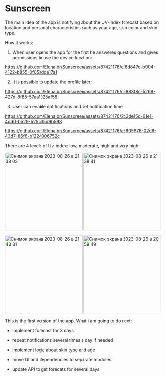 # Sunscreen

The main idea of the app is notifying about the UV-index forecast based on location and personal characteristics such as your age, skin color and skin type.

How it works:

1) When user opens the app for the first he answeres questions and gives permissions to use the device location:

https://github.com/ElenaIbr/Sunscreen/assets/87421176/ef6d847c-b904-4122-b855-0f05adde17a1

2) It is possible to update the profile later:

https://github.com/ElenaIbr/Sunscreen/assets/87421176/c5883f8c-5269-427d-8f85-57aa1925af58

3) User can enable notifications and set notification time

https://github.com/ElenaIbr/Sunscreen/assets/87421176/2c3de15d-61e1-4dd0-b529-525c35d9b598

https://github.com/ElenaIbr/Sunscreen/assets/87421176/a5605876-02d6-43d7-86f6-b1224006752c

There are 4 levels of Uv-index: low, moderate, high and very high:

<img width="250" alt="Снимок экрана 2023-08-26 в 21 38 02" src="https://github.com/ElenaIbr/Sunscreen/assets/87421176/e50e90bf-3a09-42a9-8742-9bea3cb1cc7c"> <img width="250" alt="Снимок экрана 2023-08-26 в 21 38 41" src="https://github.com/ElenaIbr/Sunscreen/assets/87421176/196284be-3648-4501-9d69-7a944f9461e6"> 

<img width="250" alt="Снимок экрана 2023-08-26 в 21 43 31" src="https://github.com/ElenaIbr/Sunscreen/assets/87421176/5ad9c69f-215f-4ec8-bb64-8df451c8767d"> <img width="250" alt="Снимок экрана 2023-08-26 в 20 59 49" src="https://github.com/ElenaIbr/Sunscreen/assets/87421176/60865036-3ca3-4c01-84b3-2c021e312ae6">

This is the first version of the app. What i am going to do next:

- implement forecast for 3 days
- repeat notifications several times a day if needed
- implement logic about skin type and age

- move UI and dependencies to separate modules
- update API to get forecats for several days




